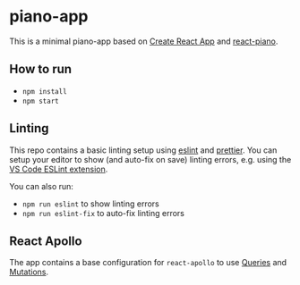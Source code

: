 # piano-app

This is a minimal piano-app based on [Create React App](https://github.com/facebook/create-react-app) and [react-piano](https://github.com/kevinsqi/react-piano).

## How to run

- `npm install`
- `npm start`

## Linting

This repo contains a basic linting setup using [eslint](https://eslint.org/) and [prettier](https://prettier.io/).
You can setup your editor to show (and auto-fix on save) linting errors, e.g. using the [VS Code ESLint extension](https://marketplace.visualstudio.com/items?itemName=dbaeumer.vscode-eslint).

You can also run:
- `npm run eslint` to show linting errors
- `npm run eslint-fix` to auto-fix linting errors

## React Apollo

The app contains a base configuration for `react-apollo` to use [Queries](https://www.apollographql.com/docs/react/essentials/queries/) and [Mutations](https://www.apollographql.com/docs/react/essentials/mutations/).